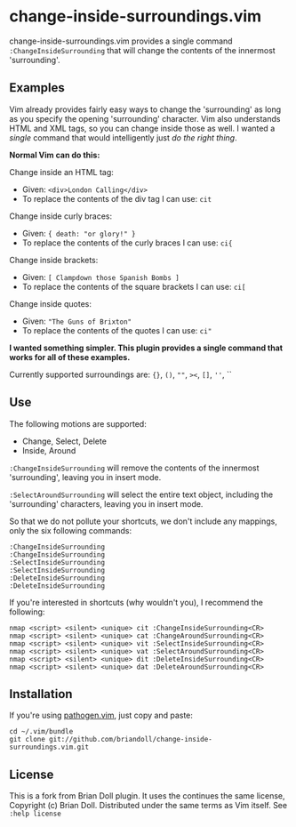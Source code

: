 change-inside-surroundings.vim 
==============================

change-inside-surroundings.vim  provides a single command
`:ChangeInsideSurrounding` that will change the contents of the innermost
'surrounding'.

Examples
--------

Vim already provides fairly easy ways to change the 'surrounding' as long
as you specify the opening 'surrounding' character.  Vim also understands HTML
and XML tags, so you can change inside those as well.  I wanted a _single_
command that would intelligently just _do the right thing_.

**Normal Vim can do this:**

Change inside an HTML tag:

* Given: `<div>London Calling</div>`
* To replace the contents of the div tag I can use: `cit`

Change inside curly braces:

* Given: `{ death: "or glory!" }`
* To replace the contents of the curly braces I can use: `ci{`

Change inside brackets:

* Given: `[ Clampdown those Spanish Bombs ]`
* To replace the contents of the square brackets I can use: `ci[`

Change inside quotes:

* Given: `"The Guns of Brixton"`
* To replace the contents of the quotes I can use: <code>ci"</code>

**I wanted something simpler. This plugin provides a single command that works for all of these examples.**

Currently supported surroundings are: `{}`, `()`, `""`, `><`, `[]`, `''`, \`\`


Use
---
The following motions are supported:
* Change, Select, Delete
* Inside, Around

`:ChangeInsideSurrounding` will remove the contents of the innermost 'surrounding', leaving you in insert mode.

`:SelectAroundSurrounding` will select the entire text object, including the 'surrounding' characters, leaving you in insert mode.

So that we do not pollute your shortcuts, we don't include any mappings, only the six following commands:
```
:ChangeInsideSurrounding
:ChangeInsideSurrounding
:SelectInsideSurrounding
:SelectInsideSurrounding
:DeleteInsideSurrounding
:DeleteInsideSurrounding
```

If you're interested in shortcuts (why wouldn't you), I recommend the following:
```
nmap <script> <silent> <unique> cit :ChangeInsideSurrounding<CR>
nmap <script> <silent> <unique> cat :ChangeAroundSurrounding<CR>
nmap <script> <silent> <unique> vit :SelectInsideSurrounding<CR>
nmap <script> <silent> <unique> vat :SelectAroundSurrounding<CR>
nmap <script> <silent> <unique> dit :DeleteInsideSurrounding<CR>
nmap <script> <silent> <unique> dat :DeleteAroundSurrounding<CR>
```


Installation
------------

If you're using [pathogen.vim](https://github.com/tpope/vim-pathogen), just
copy and paste:

    cd ~/.vim/bundle
    git clone git://github.com/briandoll/change-inside-surroundings.vim.git


License
-------

This is a fork from Brian Doll plugin. It uses the continues the same license, 
Copyright (c) Brian Doll.  Distributed under the same terms as Vim itself.
See `:help license`
